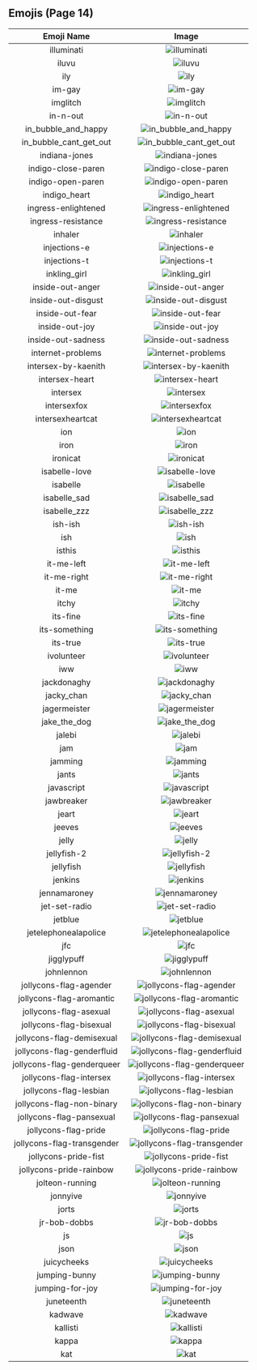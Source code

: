 
  ## Emojis (Page 14)
  |Emoji Name|Image|
  | :-: | :-: |
  |illuminati| ![illuminati](/emojis/lgbtintech/illuminati.png)|
  |iluvu| ![iluvu](/emojis/lgbtintech/iluvu.gif)|
  |ily| ![ily](/emojis/lgbtintech/ily.png)|
  |im-gay| ![im-gay](/emojis/lgbtintech/im-gay.png)|
  |imglitch| ![imglitch](/emojis/lgbtintech/imglitch.png)|
  |in-n-out| ![in-n-out](/emojis/lgbtintech/in-n-out.jpg)|
  |in_bubble_and_happy| ![in_bubble_and_happy](/emojis/lgbtintech/in_bubble_and_happy.png)|
  |in_bubble_cant_get_out| ![in_bubble_cant_get_out](/emojis/lgbtintech/in_bubble_cant_get_out.png)|
  |indiana-jones| ![indiana-jones](/emojis/lgbtintech/indiana-jones.gif)|
  |indigo-close-paren| ![indigo-close-paren](/emojis/lgbtintech/indigo-close-paren.png)|
  |indigo-open-paren| ![indigo-open-paren](/emojis/lgbtintech/indigo-open-paren.png)|
  |indigo_heart| ![indigo_heart](/emojis/lgbtintech/indigo_heart.png)|
  |ingress-enlightened| ![ingress-enlightened](/emojis/lgbtintech/ingress-enlightened.png)|
  |ingress-resistance| ![ingress-resistance](/emojis/lgbtintech/ingress-resistance.png)|
  |inhaler| ![inhaler](/emojis/lgbtintech/inhaler.jpg)|
  |injections-e| ![injections-e](/emojis/lgbtintech/injections-e.png)|
  |injections-t| ![injections-t](/emojis/lgbtintech/injections-t.png)|
  |inkling_girl| ![inkling_girl](/emojis/lgbtintech/inkling_girl.png)|
  |inside-out-anger| ![inside-out-anger](/emojis/lgbtintech/inside-out-anger.png)|
  |inside-out-disgust| ![inside-out-disgust](/emojis/lgbtintech/inside-out-disgust.png)|
  |inside-out-fear| ![inside-out-fear](/emojis/lgbtintech/inside-out-fear.png)|
  |inside-out-joy| ![inside-out-joy](/emojis/lgbtintech/inside-out-joy.png)|
  |inside-out-sadness| ![inside-out-sadness](/emojis/lgbtintech/inside-out-sadness.png)|
  |internet-problems| ![internet-problems](/emojis/lgbtintech/internet-problems.png)|
  |intersex-by-kaenith| ![intersex-by-kaenith](/emojis/lgbtintech/intersex-by-kaenith.png)|
  |intersex-heart| ![intersex-heart](/emojis/lgbtintech/intersex-heart.png)|
  |intersex| ![intersex](/emojis/lgbtintech/intersex.png)|
  |intersexfox| ![intersexfox](/emojis/lgbtintech/intersexfox.png)|
  |intersexheartcat| ![intersexheartcat](/emojis/lgbtintech/intersexheartcat.png)|
  |ion| ![ion](/emojis/lgbtintech/ion.jpg)|
  |iron| ![iron](/emojis/lgbtintech/iron.png)|
  |ironicat| ![ironicat](/emojis/lgbtintech/ironicat.gif)|
  |isabelle-love| ![isabelle-love](/emojis/lgbtintech/isabelle-love.gif)|
  |isabelle| ![isabelle](/emojis/lgbtintech/isabelle.gif)|
  |isabelle_sad| ![isabelle_sad](/emojis/lgbtintech/isabelle_sad.gif)|
  |isabelle_zzz| ![isabelle_zzz](/emojis/lgbtintech/isabelle_zzz.gif)|
  |ish-ish| ![ish-ish](/emojis/lgbtintech/ish-ish.png)|
  |ish| ![ish](/emojis/lgbtintech/ish.gif)|
  |isthis| ![isthis](/emojis/lgbtintech/isthis.jpg)|
  |it-me-left| ![it-me-left](/emojis/lgbtintech/it-me-left.png)|
  |it-me-right| ![it-me-right](/emojis/lgbtintech/it-me-right.png)|
  |it-me| ![it-me](/emojis/lgbtintech/it-me.png)|
  |itchy| ![itchy](/emojis/lgbtintech/itchy.jpg)|
  |its-fine| ![its-fine](/emojis/lgbtintech/its-fine.png)|
  |its-something| ![its-something](/emojis/lgbtintech/its-something.jpg)|
  |its-true| ![its-true](/emojis/lgbtintech/its-true.gif)|
  |ivolunteer| ![ivolunteer](/emojis/lgbtintech/ivolunteer.png)|
  |iww| ![iww](/emojis/lgbtintech/iww.png)|
  |jackdonaghy| ![jackdonaghy](/emojis/lgbtintech/jackdonaghy.png)|
  |jacky_chan| ![jacky_chan](/emojis/lgbtintech/jacky_chan.jpg)|
  |jagermeister| ![jagermeister](/emojis/lgbtintech/jagermeister.png)|
  |jake_the_dog| ![jake_the_dog](/emojis/lgbtintech/jake_the_dog.jpg)|
  |jalebi| ![jalebi](/emojis/lgbtintech/jalebi.png)|
  |jam| ![jam](/emojis/lgbtintech/jam.png)|
  |jamming| ![jamming](/emojis/lgbtintech/jamming.gif)|
  |jants| ![jants](/emojis/lgbtintech/jants.png)|
  |javascript| ![javascript](/emojis/lgbtintech/javascript.png)|
  |jawbreaker| ![jawbreaker](/emojis/lgbtintech/jawbreaker.png)|
  |jeart| ![jeart](/emojis/lgbtintech/jeart.png)|
  |jeeves| ![jeeves](/emojis/lgbtintech/jeeves.png)|
  |jelly| ![jelly](/emojis/lgbtintech/jelly.png)|
  |jellyfish-2| ![jellyfish-2](/emojis/lgbtintech/jellyfish-2.png)|
  |jellyfish| ![jellyfish](/emojis/lgbtintech/jellyfish.png)|
  |jenkins| ![jenkins](/emojis/lgbtintech/jenkins.png)|
  |jennamaroney| ![jennamaroney](/emojis/lgbtintech/jennamaroney.png)|
  |jet-set-radio| ![jet-set-radio](/emojis/lgbtintech/jet-set-radio.gif)|
  |jetblue| ![jetblue](/emojis/lgbtintech/jetblue.png)|
  |jetelephonealapolice| ![jetelephonealapolice](/emojis/lgbtintech/jetelephonealapolice.jpg)|
  |jfc| ![jfc](/emojis/lgbtintech/jfc.png)|
  |jigglypuff| ![jigglypuff](/emojis/lgbtintech/jigglypuff.gif)|
  |johnlennon| ![johnlennon](/emojis/lgbtintech/johnlennon.png)|
  |jollycons-flag-agender| ![jollycons-flag-agender](/emojis/lgbtintech/jollycons-flag-agender.png)|
  |jollycons-flag-aromantic| ![jollycons-flag-aromantic](/emojis/lgbtintech/jollycons-flag-aromantic.png)|
  |jollycons-flag-asexual| ![jollycons-flag-asexual](/emojis/lgbtintech/jollycons-flag-asexual.png)|
  |jollycons-flag-bisexual| ![jollycons-flag-bisexual](/emojis/lgbtintech/jollycons-flag-bisexual.png)|
  |jollycons-flag-demisexual| ![jollycons-flag-demisexual](/emojis/lgbtintech/jollycons-flag-demisexual.png)|
  |jollycons-flag-genderfluid| ![jollycons-flag-genderfluid](/emojis/lgbtintech/jollycons-flag-genderfluid.png)|
  |jollycons-flag-genderqueer| ![jollycons-flag-genderqueer](/emojis/lgbtintech/jollycons-flag-genderqueer.png)|
  |jollycons-flag-intersex| ![jollycons-flag-intersex](/emojis/lgbtintech/jollycons-flag-intersex.png)|
  |jollycons-flag-lesbian| ![jollycons-flag-lesbian](/emojis/lgbtintech/jollycons-flag-lesbian.png)|
  |jollycons-flag-non-binary| ![jollycons-flag-non-binary](/emojis/lgbtintech/jollycons-flag-non-binary.png)|
  |jollycons-flag-pansexual| ![jollycons-flag-pansexual](/emojis/lgbtintech/jollycons-flag-pansexual.png)|
  |jollycons-flag-pride| ![jollycons-flag-pride](/emojis/lgbtintech/jollycons-flag-pride.png)|
  |jollycons-flag-transgender| ![jollycons-flag-transgender](/emojis/lgbtintech/jollycons-flag-transgender.png)|
  |jollycons-pride-fist| ![jollycons-pride-fist](/emojis/lgbtintech/jollycons-pride-fist.png)|
  |jollycons-pride-rainbow| ![jollycons-pride-rainbow](/emojis/lgbtintech/jollycons-pride-rainbow.png)|
  |jolteon-running| ![jolteon-running](/emojis/lgbtintech/jolteon-running.gif)|
  |jonnyive| ![jonnyive](/emojis/lgbtintech/jonnyive.png)|
  |jorts| ![jorts](/emojis/lgbtintech/jorts.gif)|
  |jr-bob-dobbs| ![jr-bob-dobbs](/emojis/lgbtintech/jr-bob-dobbs.gif)|
  |js| ![js](/emojis/lgbtintech/js.png)|
  |json| ![json](/emojis/lgbtintech/json.png)|
  |juicycheeks| ![juicycheeks](/emojis/lgbtintech/juicycheeks.gif)|
  |jumping-bunny| ![jumping-bunny](/emojis/lgbtintech/jumping-bunny.gif)|
  |jumping-for-joy| ![jumping-for-joy](/emojis/lgbtintech/jumping-for-joy.gif)|
  |juneteenth| ![juneteenth](/emojis/lgbtintech/juneteenth.png)|
  |kadwave| ![kadwave](/emojis/lgbtintech/kadwave.png)|
  |kallisti| ![kallisti](/emojis/lgbtintech/kallisti.png)|
  |kappa| ![kappa](/emojis/lgbtintech/kappa.png)|
  |kat| ![kat](/emojis/lgbtintech/kat.png)|
  